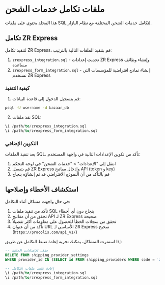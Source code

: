 # ملفات تكامل خدمات الشحن

هذا المجلد يحتوي على ملفات SQL لتكامل خدمات الشحن المختلفة مع نظام البازار.

## تكامل ZR Express

لتنفيذ تكامل ZR Express، قم بتنفيذ الملفات التالية بالترتيب:

1. `zrexpress_integration.sql` - تحديث إعدادات ZR Express وإنشاء وظائف مساعدة
2. `zrexpress_form_integration.sql` - إنشاء نماذج افتراضية للمؤسسات التي تستخدم ZR Express

### كيفية التنفيذ

1. قم بتسجيل الدخول إلى قاعدة البيانات:

```bash
psql -U username -d bazaar_db
```

2. نفذ ملفات SQL:

```sql
\i /path/to/zrexpress_integration.sql
\i /path/to/zrexpress_form_integration.sql
```

### التكوين الإضافي

بعد تنفيذ الملفات SQL، تأكد من تكوين الإعدادات التالية في واجهة المستخدم:

1. انتقل إلى "الإعدادات" > "خدمات الشحن" في لوحة التحكم
2. قم بتفعيل ZR Express وإدخال مفاتيح API (token و key)
3. قم بالتأكد من أن النموذج الافتراضي قد تم إنشاؤه بنجاح

## استكشاف الأخطاء وإصلاحها

في حال واجهت مشاكل أثناء التكامل:

1. تأكد من تنفيذ ملفات SQL بنجاح دون أي أخطاء
2. تحقق من أن مفاتيح API لـ ZR Express صحيحة
3. تحقق من سجلات الخطأ للحصول على معلومات أكثر تفصيلاً
4. تأكد من أن عنوان URL الأساسي لـ ZR Express صحيح (`https://procolis.com/api_v1/`)

إذا استمرت المشاكل، يمكنك تجربة إعادة ضبط التكامل عن طريق:

```sql
-- حذف الإعدادات الحالية
DELETE FROM shipping_provider_settings 
WHERE provider_id IN (SELECT id FROM shipping_providers WHERE code = 'zrexpress');

-- إعادة تنفيذ ملفات التكامل
\i /path/to/zrexpress_integration.sql
\i /path/to/zrexpress_form_integration.sql
``` 